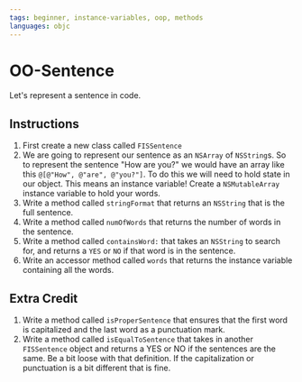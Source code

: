 ```yaml
---
tags: beginner, instance-variables, oop, methods
languages: objc
---
```


# OO-Sentence

Let's represent a sentence in code.

## Instructions 

  1. First create a new class called `FISSentence`
  2. We are going to represent our sentence as an `NSArray` of `NSString`s. So to represent the sentence "How are you?" we would have an array like this `@[@"How", @"are", @"you?"]`. To do this we will need to hold state in our object. This means an instance variable! Create a `NSMutableArray` instance variable to hold your words.
  3. Write a method called `stringFormat` that returns an `NSString` that is the full sentence.
  4. Write a method called `numOfWords` that returns the number of words in the sentence.
  5. Write a method called `containsWord:` that takes an `NSString` to search for, and returns a `YES` or `NO` if that word is in the sentence.
  6. Write an accessor method called `words` that returns the instance variable containing all the words.

## Extra Credit

  1. Write a method called `isProperSentence` that ensures that the first word is capitalized and the last word as a punctuation mark.
  2. Write a method called `isEqualToSentence` that takes in another `FISSentence` object and returns a YES or NO if the sentences are the same. Be a bit loose with that definition. If the capitalization or punctuation is a bit different that is fine.

